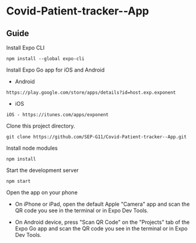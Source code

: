 # Covid-Patient-tracker--App

## Guide

Install Expo CLI

```
npm install --global expo-cli
```

Install Expo Go app for iOS and Android

- Android
```
https://play.google.com/store/apps/details?id=host.exp.exponent
```

- iOS
```
iOS - https://itunes.com/apps/exponent
```

Clone this project directory.

```
git clone https://github.com/SEP-G11/Covid-Patient-tracker--App.git
```

Install node modules

```
npm install
```

Start the development server

```
npm start
```

Open the app on your phone

- On iPhone or iPad, open the default Apple "Camera" app and scan the QR code you see in the terminal or in Expo Dev Tools.

- On Android device, press "Scan QR Code" on the "Projects" tab of the Expo Go app and scan the QR code you see in the terminal or in Expo Dev Tools.




